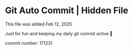 # Git Auto Commit | Hidden File

This file was added Feb 12, 2025

Just for fun and keeping my daily git commit active 🤪

commit number: 171231
